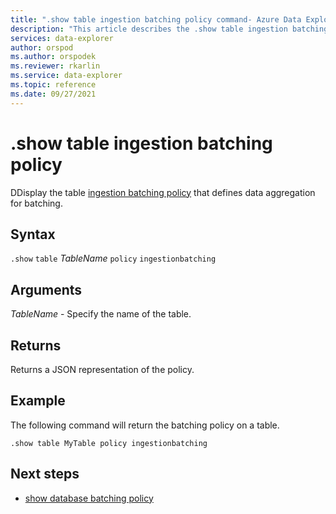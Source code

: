 ```yaml
---
title: ".show table ingestion batching policy command- Azure Data Explorer"
description: "This article describes the .show table ingestion batching policy command in Azure Data Explorer."
services: data-explorer
author: orspod
ms.author: orspodek
ms.reviewer: rkarlin
ms.service: data-explorer
ms.topic: reference
ms.date: 09/27/2021
---
```

# .show table ingestion batching policy

DDisplay the table [ingestion batching policy](batchingpolicy.md) that defines data aggregation for batching.

## Syntax

`.show` `table` *TableName* `policy` `ingestionbatching`

## Arguments

*TableName* - Specify the name of the table.

## Returns

Returns a JSON representation of the policy.

## Example

The following command will return the batching policy on a table.

```kusto
.show table MyTable policy ingestionbatching
```

## Next steps

* [show database batching policy](show-database-batching-policy-command.md)